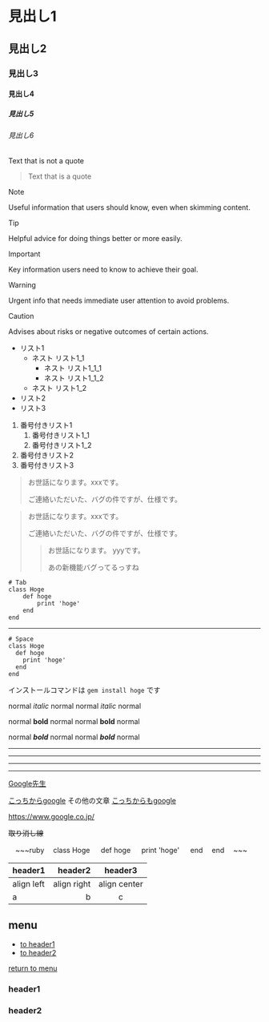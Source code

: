 # 見出し1
## 見出し2
### 見出し3
#### 見出し4
##### 見出し5
###### 見出し6

Text that is not a quote

> Text that is a quote


> [!NOTE]
> Useful information that users should know, even when skimming content.

> [!TIP]
> Helpful advice for doing things better or more easily.

> [!IMPORTANT]
> Key information users need to know to achieve their goal.

> [!WARNING]
> Urgent info that needs immediate user attention to avoid problems.

> [!CAUTION]
> Advises about risks or negative outcomes of certain actions.


- リスト1
    - ネスト リスト1_1
        - ネスト リスト1_1_1
        - ネスト リスト1_1_2
    - ネスト リスト1_2
- リスト2
- リスト3

1. 番号付きリスト1
    1. 番号付きリスト1_1
    1. 番号付きリスト1_2
1. 番号付きリスト2
1. 番号付きリスト3

> お世話になります。xxxです。
> 
> ご連絡いただいた、バグの件ですが、仕様です。

> お世話になります。xxxです。
> 
> ご連絡いただいた、バグの件ですが、仕様です。
>> お世話になります。 yyyです。
>> 
>> あの新機能バグってるっすね

	# Tab
	class Hoge
		def hoge
			print 'hoge'
		end
	end

---

    # Space
    class Hoge
      def hoge
        print 'hoge'
      end
    end

インストールコマンドは `gem install hoge` です

normal *italic* normal
normal _italic_ normal

normal **bold** normal
normal __bold__ normal

normal ***bold*** normal
normal ___bold___ normal


***

___

---

*    *    *


[Google先生](https://www.google.co.jp/)

[こっちからgoogle][google]
その他の文章
[こっちからもgoogle][google]

[google]: https://www.google.co.jp/

https://www.google.co.jp/

~~取り消し線~~

　~~~ruby
　class Hoge
　  def hoge
　    print 'hoge'
　  end
　end
　~~~

|header1|header2|header3|
|:--|--:|:--:|
|align left|align right|align center|
|a|b|c|

## menu
* [to header1](#header1)
* [to header2](#header2)

<!-- some long code -->

[return to menu](#menu)
### header1
### header2

